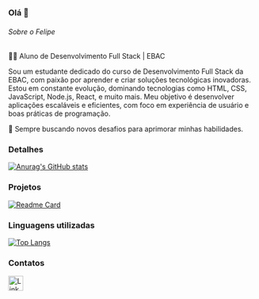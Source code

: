 ### Olá 👋


###### Sobre o Felipe
👨‍💻 Aluno de Desenvolvimento Full Stack | EBAC

Sou um estudante dedicado do curso de Desenvolvimento Full Stack da EBAC, com paixão por aprender e criar soluções tecnológicas inovadoras. Estou em constante evolução, dominando tecnologias como HTML, CSS, JavaScript, Node.js, React, e muito mais. Meu objetivo é desenvolver aplicações escaláveis e eficientes, com foco em experiência de usuário e boas práticas de programação.

🚀 Sempre buscando novos desafios para aprimorar minhas habilidades.

### Detalhes

[![Anurag's GitHub stats](https://github-readme-stats.vercel.app/api?username=felipesilvadeveloper&show_icons=true&theme=transparent)](https://github.com/anuraghazra/github-readme-stats)

### Projetos

[![Readme Card](https://github-readme-stats.vercel.app/api/pin/?username=felipesilvadeveloper&repo=felipesilvadeveloper&theme=transparent)](https://github.com/anuraghazra/github-readme-stats)

### Linguagens utilizadas

[![Top Langs](https://github-readme-stats.vercel.app/api/top-langs/?username=felipesilvadeveloper&layout=compact)](https://github.com/anuraghazra/github-readme-stats)


### Contatos

[<img src='https://img.shields.io/badge/LinkedIn-0077B5?style=for-the-badge&logo=linkedin&logoColor=white' alt='Linkedin' height='30'>](https://www.linkedin.com/in/felipesilvadeveloperfelipesilvadeveloper/)
